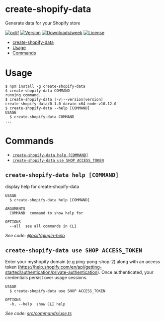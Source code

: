 # create-shopify-data

Generate data for your Shopify store

[![oclif](https://img.shields.io/badge/cli-oclif-brightgreen.svg)](https://oclif.io)
[![Version](https://img.shields.io/npm/v/create-shopify-data.svg)](https://npmjs.org/package/create-shopify-data)
[![Downloads/week](https://img.shields.io/npm/dw/create-shopify-data.svg)](https://npmjs.org/package/create-shopify-data)
[![License](https://img.shields.io/npm/l/create-shopify-data.svg)](https://github.com/devshahani/create-shopify-data/blob/master/package.json)

<!-- toc -->
* [create-shopify-data](#create-shopify-data)
* [Usage](#usage)
* [Commands](#commands)
<!-- tocstop -->

# Usage

<!-- usage -->
```sh-session
$ npm install -g create-shopify-data
$ create-shopify-data COMMAND
running command...
$ create-shopify-data (-v|--version|version)
create-shopify-data/0.1.0 darwin-x64 node-v10.12.0
$ create-shopify-data --help [COMMAND]
USAGE
  $ create-shopify-data COMMAND
...
```
<!-- usagestop -->

# Commands

<!-- commands -->
* [`create-shopify-data help [COMMAND]`](#create-shopify-data-help-command)
* [`create-shopify-data use SHOP ACCESS_TOKEN`](#create-shopify-data-use-shop-access-token)

## `create-shopify-data help [COMMAND]`

display help for create-shopify-data

```
USAGE
  $ create-shopify-data help [COMMAND]

ARGUMENTS
  COMMAND  command to show help for

OPTIONS
  --all  see all commands in CLI
```

_See code: [@oclif/plugin-help](https://github.com/oclif/plugin-help/blob/v2.1.3/src/commands/help.ts)_

## `create-shopify-data use SHOP ACCESS_TOKEN`

Enter your myshopify domain (e.g ping-pong-shop-2) along with an access token (https://help.shopify.com/en/api/getting-started/authentication/private-authentication). Once authenticated, your credentials persist over usage sessions.

```
USAGE
  $ create-shopify-data use SHOP ACCESS_TOKEN

OPTIONS
  -h, --help  show CLI help
```

_See code: [src/commands/use.ts](https://github.com/devshahani/create-shopify-data/blob/v0.1.0/src/commands/use.ts)_
<!-- commandsstop -->

